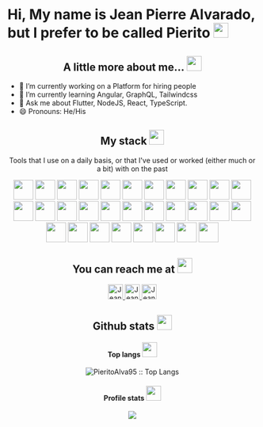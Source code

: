 # Hi, My name is Jean Pierre Alvarado, but I prefer to be called Pierito <img src="https://media.giphy.com/media/26ufn24Onjz8w7NxS/giphy.gif" height="30" width="30">
  
<h2 align="center">A little more about me... <img src="https://media.giphy.com/media/xVRRDVP6lqtNQJrzN7/giphy.gif" height="30"/></h2>

- 🔭 I’m currently working on a Platform for hiring people 
- 🌱 I’m currently learning Angular, GraphQL, Tailwindcss
- 💬 Ask me about Flutter, NodeJS, React, TypeScript.
- 😄 Pronouns: He/His

<h2 align="center">My stack <img src="https://media.giphy.com/media/LT6asZV8NvAqoXfeSx/giphy.gif" height="30"/></h2>
<p align="center">Tools that I use on a daily basis, or that I've used or worked (either much or a bit) with on the past</p>

<p align="center">
  <img src="https://www.vectorlogo.zone/logos/typescriptlang/typescriptlang-icon.svg" height="40" width="40">
  <img src="https://img.stackshare.io/service/1209/javascript.jpeg" height="40" width="40">
  <img src="https://www.vectorlogo.zone/logos/reactjs/reactjs-icon.svg" height="40" width="40">
  <img src="https://www.vectorlogo.zone/logos/angular/angular-icon.svg" height="40" width="40">
  <img src="https://www.vectorlogo.zone/logos/nodejs/nodejs-icon.svg" height="40" width="40">
  <img src="https://www.vectorlogo.zone/logos/graphql/graphql-icon.svg" height="40" width="40">
  <img src="https://www.vectorlogo.zone/logos/flutterio/flutterio-icon.svg" height="40" width="40">
  <img src="https://www.vectorlogo.zone/logos/dartlang/dartlang-icon.svg" height="40" width="40">
  <img src="https://www.vectorlogo.zone/logos/tailwindcss/tailwindcss-icon.svg" height="40" width="40">
  <img src="https://www.vectorlogo.zone/logos/getbootstrap/getbootstrap-icon.svg" height="40" width="40">
  <img src="https://www.vectorlogo.zone/logos/android/android-icon.svg" height="40" width="40">
  <img src="https://www.vectorlogo.zone/logos/python/python-icon.svg" height="40" width="40">
  <img src="https://www.vectorlogo.zone/logos/php/php-icon.svg" height="40" width="40">
  <img src="https://www.vectorlogo.zone/logos/w3_html5/w3_html5-icon.svg" height="40" width="40">
  <img src="https://www.vectorlogo.zone/logos/java/java-icon.svg" height="40" width="40">
  <img src="https://www.vectorlogo.zone/logos/mysql/mysql-official.svg" height="40" width="40">
  <img src="https://www.vectorlogo.zone/logos/postgresql/postgresql-icon.svg" height="40" width="40">
  <img src="https://www.vectorlogo.zone/logos/mongodb/mongodb-icon.svg" height="40" width="40">
  <img src="https://www.vectorlogo.zone/logos/ubuntu/ubuntu-icon.svg" height="40" width="40">
  <img src="https://img.stackshare.io/service/6727/css.png" height="40" width="40">
  <img src="https://www.vectorlogo.zone/logos/laravel/laravel-icon.svg" height="40" width="40">
  <img src="https://www.vectorlogo.zone/logos/getpostman/getpostman-icon.svg" height="40" width="40">
  <img src="https://www.vectorlogo.zone/logos/stackoverflow/stackoverflow-icon.svg" height="40" width="40">
  <img src="https://www.vectorlogo.zone/logos/git-scm/git-scm-icon.svg" height="40" width="40">
  <img src="https://www.vectorlogo.zone/logos/github/github-icon.svg" height="40" width="40">
  <img src="https://www.vectorlogo.zone/logos/bitbucket/bitbucket-icon.svg" height="40" width="40">
  <img src="https://www.vectorlogo.zone/logos/visualstudio_code/visualstudio_code-icon.svg" height="40" width="40">
  <img src="https://www.vectorlogo.zone/logos/gmail/gmail-icon.svg" height="40" width="40">
  <img src="https://www.vectorlogo.zone/logos/slack/slack-icon.svg" height="40" width="40">
  <img src="https://img.stackshare.io/service/5989/teams.png" height="40" width="40">
</p>


<h2 align="center">You can reach me at <img src="https://media.giphy.com/media/huyZxIJvtqVeRp7QcS/giphy.gif" height="30" width="30"></h2>

<p align="center">
  <a href="https://twitter.com/DarkPiero1995">
    <img src="https://www.vectorlogo.zone/logos/twitter/twitter-icon.svg" alt="Jean Alvarado's Twitter" height="30" width="30">
  </a>
  <a href="https://www.instagram.com/pierito95">
    <img src="https://www.vectorlogo.zone/logos/instagram/instagram-icon.svg" alt="Jean Alvarado's Instagram" height="30" width="30">
  </a>
  <a href="https://www.linkedin.com/in/jean-pierre-alvarado-a42b57136">
    <img src="https://www.vectorlogo.zone/logos/linkedin/linkedin-icon.svg" alt="Jean Alvarado's Linkedin" height="30" width="30">
  </a>
</p>

<h2 align="center">Github stats <img src="https://media.giphy.com/media/ww9Z3l8wl4szKyRIro/giphy.gif" height="30" width="30"></h2>

<h4 align="center">Top langs <img src="https://media.giphy.com/media/l2Sq2zPVz6FLD6Z5S/giphy.gif" height="30" width="30"></h4>

<p align="center"><img src="https://github-readme-stats.vercel.app/api/top-langs/?username=PieritoAlva95&langs_count=10&theme=tokyonight&layout=compact" alt="PieritoAlva95 :: Top Langs" /></p>

<h4 align="center">Profile stats <img src="https://media.giphy.com/media/JrXas5ecb4FkwbFpIE/giphy.gif" height="30" width="30"></h4>

<p align="center"><img src="https://github-readme-stats.vercel.app/api?username=pieritoalva95&&show_icons=true&title_color=ffffff&icon_color=e53935&text_color=ffffff&bg_color=151515" /></p>

